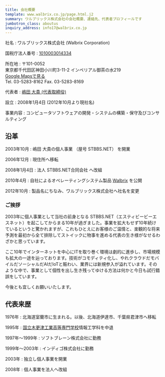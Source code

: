 ```yaml
---
title: 会社概要
template: www.walbrix.co.jp/page.html.j2
summary: ワルブリックス株式会社の会社概要、連絡先、代表者プロフィールです
jumbotron_class: aboutus
inquiry_address: info17@walbrix.co.jp
---
```


社名
: ワルブリックス株式会社  (Walbrix Corporation)

国税庁法人番号
: [1010003014334](http://www.houjin-bangou.nta.go.jp/henkorireki-johoto.html?selHouzinNo=1010003014334)

所在地
: 〒101-0052<br>東京都千代田区神田小川町3-11-2 インペリアル御茶の水219<br>[<i class="fa fa-map-marker" aria-hidden="true"></i>Google Mapsで見る](https://www.google.co.jp/maps/place/%E3%83%AF%E3%83%AB%E3%83%96%E3%83%AA%E3%83%83%E3%82%AF%E3%82%B9%E6%A0%AA%E5%BC%8F%E4%BC%9A%E7%A4%BE/@35.6941133,139.7601263,17z/data=!3m1!4b1!4m5!3m4!1s0x60188c1005d6cf15:0xa11b6bd7e3303594!8m2!3d35.694109!4d139.762315)<br>
Tel. 03-5283-8162  Fax. 03-5283-8169

代表者
: [嶋田 大貴 (代表取締役)](#md)

設立
: 2008年1月4日 (2012年10月より現社名)

事業内容
: コンピュータソフトウェアの開発・システムの構築・保守及びコンサルティング

## 沿革

2003年10月
: 嶋田 大貴の個人事業 （屋号 STBBS.NET） を開業

2006年12月
: 現住所へ移転

2008年1月4日
: 法人 STBBS.NET合同会社 へ改組

2010年4月
: 自社によるオペレーティングシステム製品 [Walbrix](https://www.walbrix.net) を公開

2012年10月
: 製品名にちなみ、ワルブリックス株式会社へ社名を変更


### ご挨拶

2003年に個人事業として当社の前身となる STBBS.NET（エスティビービーエスネット）を起こしてからまる10年が過ぎました。事業を拡大もせず10年続けているというと驚かれますが、これもひとえにお客様のご温情と、楽観的な将来予測を最初から全て排除してストイックに物事を進める代表の生き様がなせるわざかと思っています。

ここ10年でインターネットを中心にITを取り巻く環境は劇的に進歩し、市場規模も拡大の一途を辿っております。技術がコモディティ化し、やれクラウドだモバイルだソーシャルだAIだIoTと賑わい、業界には新規参入が溢れています。そのような中で、事業として個性を出し生き残ってゆける方法は何かと今日も試行錯誤をしています。

今後とも宜しくお願いいたします。

<h2 id="md">代表来歴</h2>

1976年
: 北海道室蘭市に生まれる。以後、北海道伊達市、千葉県君津市へ移転

1995年
: [国立木更津工業高等専門学校](http://www.kisarazu.ac.jp/)情報工学科を中退

1997年〜1999年
: ソフトブレーン株式会社に勤務

1999年〜2003年
: インディゴ株式会社に勤務

2003年
: 独立し個人事業を開業

2008年
: 個人事業を法人へ改組
